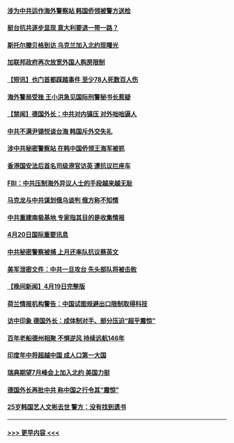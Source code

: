 #### [涉为中共运作海外警察站 韩国侨领被警方送检](../pages/prog202/a103695618.md?t=04210943) 
#### [挺台抗共逐步显现 意大利要退一带一路？](../pages/prog202/a103695625.md?t=04210943) 
#### [斯托尔滕贝格到访 乌克兰加入北约现曙光](../pages/prog202/a103695613.md?t=04210943) 
#### [加联邦政府再次放宽外国人购房限制](../pages/prog202/a103695542.md?t=04210943) 
#### [【短讯】也门首都踩踏事件 至少78人死数百人伤](../pages/prog202/a103695433.md?t=04210943) 
#### [海外警局受挫 王小洪急见国际刑警秘书长惹疑](../pages/prog202/a103695472.md?t=04210943) 
#### [【禁闻】德国外长：中共对内镇压 对外咄咄逼人](../pages/prog202/a103695391.md?t=04210943) 
#### [中共不满尹锡悦谈台海 韩国斥外交失礼](../pages/prog202/a103695437.md?t=04210943) 
#### [涉中共秘密警察站 在韩中国侨领王海军被抓](../pages/prog202/a103695286.md?t=04210943) 
#### [香港国安法后首名司级港官访英 遭抗议拦座车](../pages/prog202/a103695186.md?t=04210943) 
#### [FBI：中共压制海外异议人士的手段越来越无耻](../pages/prog202/a103695190.md?t=04210943) 
#### [马克龙与中共谋划俄乌谈判 俄方称不知情](../pages/prog202/a103695177.md?t=04210943) 
#### [中共重建南极基地 专家指其目的是收集情报](../pages/prog202/a103695182.md?t=04210943) 
#### [4月20日国际重要讯息](../pages/prog202/a103695173.md?t=04210943) 
#### [中共秘密警察被捕 上月还率队抗议蔡英文](../pages/prog202/a103695117.md?t=04210943) 
#### [美军泄密文件：中共一旦攻台 先头部队将被击败](../pages/prog202/a103695114.md?t=04210943) 
#### [【晚间新闻】4月19日完整版](../pages/prog202/a103694922.md?t=04210943) 
#### [荷兰情报机构警告：中国试图规避出口限制取得科技](../pages/prog202/a103695030.md?t=04210943) 
#### [访中印象 德国外长：成体制对手、部分压迫“超乎震惊”](../pages/prog202/a103694963.md?t=04210943) 
#### [百年老船德州相聚 不惧逆风 持续远航146年](../pages/prog202/a103694873.md?t=04210943) 
#### [印度年中将超越中国 成人口第一大国](../pages/prog202/a103694867.md?t=04210943) 
#### [瑞典期望7月峰会上加入北约 美国力挺](../pages/prog202/a103694864.md?t=04210943) 
#### [德国外长再批中共 称中国之行令其“震惊”](../pages/prog202/a103694877.md?t=04210943) 
#### [25岁韩国艺人文彬去世 警方：没有找到遗书](../pages/prog202/a103694827.md?t=04210943) 

----
#### [ >>> 更早内容 <<< ](../indexes/prog202-earlier.md)
